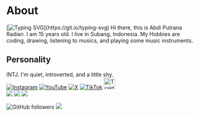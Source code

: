 # About
[![Typing SVG](https://readme-typing-svg.demolab.com?font=Fira+Code&pause=1000&color=335DDD&center=true&vCenter=true&random=false&width=435&lines=Hi+there!+I'm+Abdi;I+am+a+programmer;I+do+anything+interesting;Connect+with+me!)](https://git.io/typing-svg)
Hi there, this is Abdi Putrana Radian. I am 15 years old. I live in Subang, Indonesia. My Hobbies are coding, drawing, listening to musics, and playing some music instruments.

## Personality
INTJ. I'm quiet, introverted, and a little shy.
<br>
[![Instagram](https://img.shields.io/badge/Instagram-%23E4405F.svg?logo=Instagram&logoColor=white)](https://instagram.com/abdiputranar)
[![YouTube](https://img.shields.io/badge/YouTube-%23FF0000.svg?logo=YouTube&logoColor=white)](https://youtube.com/@abdipr)
[![X](https://img.shields.io/badge/X-%23000000.svg?logo=X&logoColor=white)](https://twitter.com/abdiputranar)
[![TikTok](https://img.shields.io/badge/TikTok-%23000000.svg?logo=TikTok&logoColor=white)](https://www.tiktok.com/@abdiputranar)
<a href="https://trakteer.id/abdipr" target="_blank"><img id="wse-buttons-preview" src="https://cdn.trakteer.id/images/embed/trbtn-red-1.png?date=18-11-2023" height="30" style="border: 0px; height: 30px;" alt="Trakteer Saya"></a>
<br>
![](https://github-readme-stats.vercel.app/api?username=abdipr&theme=dark&hide_border=false&include_all_commits=false&count_private=false)
![](https://github-readme-streak-stats.herokuapp.com/?user=abdipr&theme=dark&hide_border=false)
![](https://github-readme-stats.vercel.app/api/top-langs/?username=abdipr&theme=dark&hide_border=false&include_all_commits=false&count_private=false&layout=compact)

![GitHub followers](https://img.shields.io/github/followers/abdipr)
![](https://komarev.com/ghpvc/?username=abdipr&style=flat)
